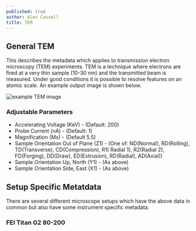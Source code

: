 ```yaml
---
published: true
author: Alex Cassell
title: TEM
---
```


## General TEM
This describes the metadata which applies to transmission electron microscopy (TEM) experiments. TEM is a technique where electrons are fired at a very thin sample (10-30 nm) and the transmitted beam is measured. Under good conditions it is possible to resolve features on an atomic scale. An example output image is shown below.

![example TEM image](/wiki/assets/images/posts/tem_example.jpg)

### Adjustable Parameters
- Accelerating Voltage (KeV) - (Default: 200)
- Probe Current (nA) - (Default: 1)
- Magnification (Mx) - (Default 5.5)
- Sample Orientation Out of Plane (Z1) - (One of: ND(Normal), RD(Rolling), TD(Transverse), CD(Compression), R1(
Radial 1), R2(Radial 2), FD(Forging), DD(Draw), ED(Extrusion), RD(Radial), AD(Axial))
- Sample Orientation Up, North (Y1) - (As above)
- Sample Orientation Side, East (X1) - (As above)


## Setup Specific Metatdata
There are several different microscope setups which have the above data in common but also have some instrument specific metadata.

### FEI Titan G2 80-200